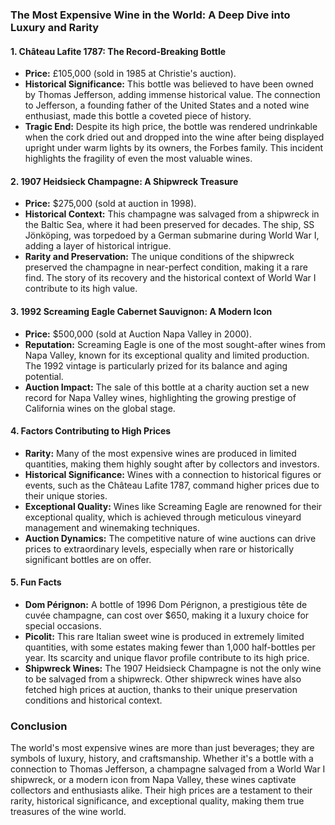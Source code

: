 ### The Most Expensive Wine in the World: A Deep Dive into Luxury and Rarity

#### 1. **Château Lafite 1787: The Record-Breaking Bottle**
   - **Price:** £105,000 (sold in 1985 at Christie's auction).
   - **Historical Significance:** This bottle was believed to have been owned by Thomas Jefferson, adding immense historical value. The connection to Jefferson, a founding father of the United States and a noted wine enthusiast, made this bottle a coveted piece of history.
   - **Tragic End:** Despite its high price, the bottle was rendered undrinkable when the cork dried out and dropped into the wine after being displayed upright under warm lights by its owners, the Forbes family. This incident highlights the fragility of even the most valuable wines.

#### 2. **1907 Heidsieck Champagne: A Shipwreck Treasure**
   - **Price:** $275,000 (sold at auction in 1998).
   - **Historical Context:** This champagne was salvaged from a shipwreck in the Baltic Sea, where it had been preserved for decades. The ship, SS Jönköping, was torpedoed by a German submarine during World War I, adding a layer of historical intrigue.
   - **Rarity and Preservation:** The unique conditions of the shipwreck preserved the champagne in near-perfect condition, making it a rare find. The story of its recovery and the historical context of World War I contribute to its high value.

#### 3. **1992 Screaming Eagle Cabernet Sauvignon: A Modern Icon**
   - **Price:** $500,000 (sold at Auction Napa Valley in 2000).
   - **Reputation:** Screaming Eagle is one of the most sought-after wines from Napa Valley, known for its exceptional quality and limited production. The 1992 vintage is particularly prized for its balance and aging potential.
   - **Auction Impact:** The sale of this bottle at a charity auction set a new record for Napa Valley wines, highlighting the growing prestige of California wines on the global stage.

#### 4. **Factors Contributing to High Prices**
   - **Rarity:** Many of the most expensive wines are produced in limited quantities, making them highly sought after by collectors and investors.
   - **Historical Significance:** Wines with a connection to historical figures or events, such as the Château Lafite 1787, command higher prices due to their unique stories.
   - **Exceptional Quality:** Wines like Screaming Eagle are renowned for their exceptional quality, which is achieved through meticulous vineyard management and winemaking techniques.
   - **Auction Dynamics:** The competitive nature of wine auctions can drive prices to extraordinary levels, especially when rare or historically significant bottles are on offer.

#### 5. **Fun Facts**
   - **Dom Pérignon:** A bottle of 1996 Dom Pérignon, a prestigious tête de cuvée champagne, can cost over $650, making it a luxury choice for special occasions.
   - **Picolit:** This rare Italian sweet wine is produced in extremely limited quantities, with some estates making fewer than 1,000 half-bottles per year. Its scarcity and unique flavor profile contribute to its high price.
   - **Shipwreck Wines:** The 1907 Heidsieck Champagne is not the only wine to be salvaged from a shipwreck. Other shipwreck wines have also fetched high prices at auction, thanks to their unique preservation conditions and historical context.

### Conclusion
The world's most expensive wines are more than just beverages; they are symbols of luxury, history, and craftsmanship. Whether it's a bottle with a connection to Thomas Jefferson, a champagne salvaged from a World War I shipwreck, or a modern icon from Napa Valley, these wines captivate collectors and enthusiasts alike. Their high prices are a testament to their rarity, historical significance, and exceptional quality, making them true treasures of the wine world.